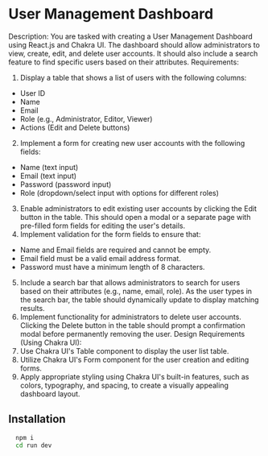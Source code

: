 
# User Management Dashboard

Description:
You are tasked with creating a User Management Dashboard using React.js and Chakra UI.
The dashboard should allow administrators to view, create, edit, and delete user accounts. It
should also include a search feature to find specific users based on their attributes.
Requirements:
1. Display a table that shows a list of users with the following columns:
- User ID
- Name
- Email
- Role (e.g., Administrator, Editor, Viewer)
- Actions (Edit and Delete buttons)
2. Implement a form for creating new user accounts with the following fields:
- Name (text input)
- Email (text input)
- Password (password input)
- Role (dropdown/select input with options for different roles)
3. Enable administrators to edit existing user accounts by clicking the Edit button in the table.
This should open a modal or a separate page with pre-filled form fields for editing the user's
details.
4. Implement validation for the form fields to ensure that:
- Name and Email fields are required and cannot be empty.
- Email field must be a valid email address format.
- Password must have a minimum length of 8 characters.
5. Include a search bar that allows administrators to search for users based on their
attributes (e.g., name, email, role). As the user types in the search bar, the table should
dynamically update to display matching results.
6. Implement functionality for administrators to delete user accounts. Clicking the Delete
button in the table should prompt a confirmation modal before permanently removing the
user.
Design Requirements (Using Chakra UI):
1. Use Chakra UI's Table component to display the user list table.
2. Utilize Chakra UI's Form component for the user creation and editing forms.
3. Apply appropriate styling using Chakra UI's built-in features, such as colors, typography,
and spacing, to create a visually appealing dashboard layout.

## Installation


```bash
  npm i
  cd run dev
```
    